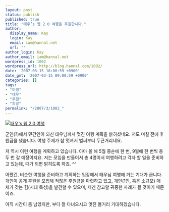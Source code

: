 ```yaml
---
layout: post
status: publish
published: true
title: "태우’s 웹 2.0 여행을 후원합니다."
author:
  display_name: Kay
  login: Kay
  email: iam@hannal.net
  url: ''
author_login: Kay
author_email: iam@hannal.net
wordpress_id: 1002
wordpress_url: http://blog.hannal.com/1002/
date: '2007-03-15 18:00:59 +0900'
date_gmt: '2007-03-15 09:00:59 +0900'
categories: []
tags:
- "여행"
- "태우"
- "후원"
- "희망"
permalink: "/2007/3/1002_"
---
```

<p><a href="http://twlog.net/wp/?p=667"><img src="http://twlog.net/images/web2trip_logo_thumb.png" alt="태우's 웹 2.0 여행" /></a></p>
<p>군인(?)에서 민간인이 되신 태우님께서 멋진 여행 계획을 밝히셨네요. 저도 며칠 전에 후원금을 냈습니다. 여행 주제가 참 멋져서 벌써부터 두근거리네요.</p>
<p>저 역시 이런 여행을 계획하고 있습니다. 아마 올 해 5월 중순에 한 번, 9월에 한 번씩 총 두 번 갈 예정이지요. 저는 모임을 만들어서 총 4명이서 여행하려고 각자 할 일을 준비하고 있는데, 때가 되면 밝히도록 하죠. ^^</p>
<p>어쨌건, 비슷한 여행을 준비하고 계획하는 입장에서 태우님 여행에 거는 기대가 큽니다. 개인이 공개 후원을 모집해 적잖은 후원금을 마련하고 있고, 개인(1인, 혹은 소규모) 매체가 갖는 힘(시대 특성)을 발견할 수 있으며, 제겐 참고할 귀중한 사례가 될 것이기 때문이죠.</p>
<p>아직 시간이 좀 남았지만, 부디 잘 다녀오시고 멋진 볼거리 기대하겠습니다.</p>
